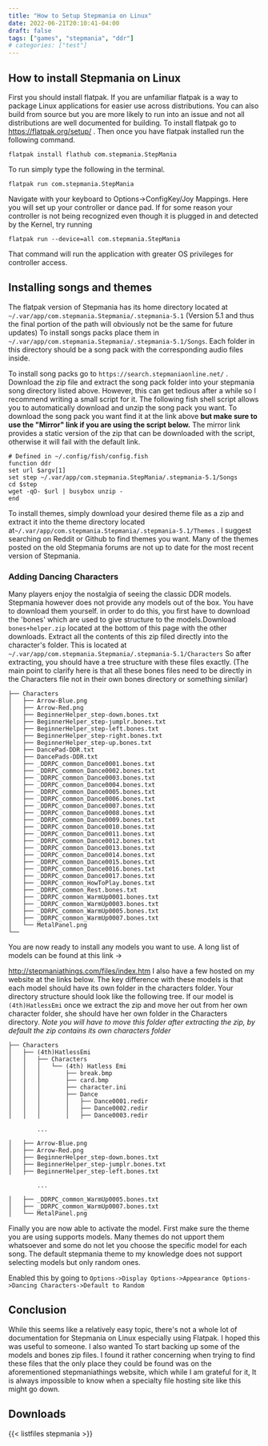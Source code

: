 ```yaml
---
title: "How to Setup Stepmania on Linux"
date: 2022-06-21T20:10:41-04:00
draft: false
tags: ["games", "stepmania", "ddr"]
# categories: ["test"]
---
```

## How to install Stepmania on Linux

First you should install flatpak. If you are unfamiliar flatpak is a way to package Linux applications for easier use across distributions. You can also build from source but you are more likely to run into an issue and not all distributions are well documented for building. To install flatpak go to https://flatpak.org/setup/ . Then  once you have flatpak installed run the following command.
```
flatpak install flathub com.stepmania.StepMania
```
To run simply type the following in the terminal.
```
flatpak run com.stepmania.StepMania
```
Navigate with your keyboard to Options->ConfigKey/Joy Mappings. Here you will set up  your controller or dance pad.
If for some reason your controller is not being recognized even though it is plugged in and detected by the Kernel,  try running
```
flatpak run --device=all com.stepmania.StepMania
```
That command will run the application  with greater OS  privileges for controller access.

## Installing songs and themes

The flatpak version of Stepmania  has its home directory located at
`~/.var/app/com.stepmania.Stepmania/.stepmania-5.1`
(Version 5.1  and thus the final portion of the path will obviously not be the same for future updates)
To install songs packs place them in `~/.var/app/com.stepmania.Stepmania/.stepmania-5.1/Songs`.  Each folder in this directory should be a song pack with the corresponding audio files inside.

To install song packs go to `https://search.stepmaniaonline.net/` . Download the zip file and extract the song pack folder into your stepmania song directory listed above.  However, this can get tedious after a while so I recommend writing a small script for it. The following fish shell script allows you to automatically download and unzip the song pack you want.
To download the song pack you want find it at the link above **but make sure to use the "Mirror" link if you are using the script below.** The mirror link provides a static version of the zip  that can be downloaded with the script,  otherwise it will fail with the default link.
```
# Defined in ~/.config/fish/config.fish 
function ddr
set url $argv[1]
set step ~/.var/app/com.stepmania.StepMania/.stepmania-5.1/Songs
cd $step
wget -qO- $url | busybox unzip -
end
```

To install themes,  simply download your desired theme file as a zip and extract it into the theme directory located at`~/.var/app/com.stepmania.Stepmania/.stepmania-5.1/Themes` .  I suggest searching on Reddit or Github  to find themes you want. Many of the themes posted on the old Stepmania forums are not up to date for the most recent version of  Stepmania. 

### Adding Dancing Characters
Many players enjoy  the nostalgia of seeing the classic DDR models. Stepmania  however does not provide any models out of the box. You have to download  them yourself. in order to do this, you first have to download the 'bones' which are used to give structure to the models.Download `bones+helper.zip`  located at the bottom of this page with the other downloads. Extract all the contents of this zip filed directly into the character's folder. This is located at
`~/.var/app/com.stepmania.Stepmania/.stepmania-5.1/Characters`
So after extracting, you should have a tree structure with these files exactly. (The main point to clarify here is that all these bones files need to be directly in the Characters file not in their own bones directory or something similar)
```
├── Characters
│   ├── Arrow-Blue.png
│   ├── Arrow-Red.png
│   ├── BeginnerHelper_step-down.bones.txt
│   ├── BeginnerHelper_step-jumplr.bones.txt
│   ├── BeginnerHelper_step-left.bones.txt
│   ├── BeginnerHelper_step-right.bones.txt
│   ├── BeginnerHelper_step-up.bones.txt
│   ├── DancePad-DDR.txt
│   ├── DancePads-DDR.txt
│   ├── _DDRPC_common_Dance0001.bones.txt
│   ├── _DDRPC_common_Dance0002.bones.txt
│   ├── _DDRPC_common_Dance0003.bones.txt
│   ├── _DDRPC_common_Dance0004.bones.txt
│   ├── _DDRPC_common_Dance0005.bones.txt
│   ├── _DDRPC_common_Dance0006.bones.txt
│   ├── _DDRPC_common_Dance0007.bones.txt
│   ├── _DDRPC_common_Dance0008.bones.txt
│   ├── _DDRPC_common_Dance0009.bones.txt
│   ├── _DDRPC_common_Dance0010.bones.txt
│   ├── _DDRPC_common_Dance0011.bones.txt
│   ├── _DDRPC_common_Dance0012.bones.txt
│   ├── _DDRPC_common_Dance0013.bones.txt
│   ├── _DDRPC_common_Dance0014.bones.txt
│   ├── _DDRPC_common_Dance0015.bones.txt
│   ├── _DDRPC_common_Dance0016.bones.txt
│   ├── _DDRPC_common_Dance0017.bones.txt
│   ├── _DDRPC_common_HowToPlay.bones.txt
│   ├── _DDRPC_common_Rest.bones.txt
│   ├── _DDRPC_common_WarmUp0001.bones.txt
│   ├── _DDRPC_common_WarmUp0003.bones.txt
│   ├── _DDRPC_common_WarmUp0005.bones.txt
│   ├── _DDRPC_common_WarmUp0007.bones.txt
│   └── MetalPanel.png
└──
```
You are now ready to install any models you want to use. A long list of models can be found at this link ->

http://stepmaniathings.com/files/index.htm
I also have a few hosted on my website at the links below.
The key difference with these models is that each model should have its own folder in the characters folder. Your directory structure should look like the following tree. If our model is `(4th)HatlessEmi` once we extract the zip and move her out from her own character folder, she should have her own folder in the Characters directory. *Note you will have to move this folder after extracting the zip, by default the zip contains its own characters folder*

```
├── Characters
│   ├── (4th)HatlessEmi
│   │   ├── Characters
│   │   │   └── (4th) Hatless Emi
│   │   │       ├── break.bmp
│   │   │       ├── card.bmp
│   │   │       ├── character.ini
│   │   │       ├── Dance
│   │   │       │   ├── Dance0001.redir
│   │   │       │   ├── Dance0002.redir
│   │   │       │   ├── Dance0003.redir
        
        ...

│   ├── Arrow-Blue.png
│   ├── Arrow-Red.png
│   ├── BeginnerHelper_step-down.bones.txt
│   ├── BeginnerHelper_step-jumplr.bones.txt
│   ├── BeginnerHelper_step-left.bones.txt

        ...

│   ├── _DDRPC_common_WarmUp0005.bones.txt
│   ├── _DDRPC_common_WarmUp0007.bones.txt
│   └── MetalPanel.png
```
Finally you are now able to activate the model.  First make sure the theme you are using supports models. Many themes do not upport them whatsoever and some do not let you choose the specific model for each song. The default stepmania theme to my knowledge does not support selecting models but only random ones.

Enabled this by going to `Options->Display Options->Appearance Options->Dancing Characters->Default to Random`

## Conclusion
 While this seems like a relatively easy topic, there's not a whole lot of documentation for Stepmania on Linux especially using Flatpak. I hoped this was useful to someone. I also wanted To start backing up some of the models and bones zip files. I found it rather concerning when trying to find these files that the only place they could be found was on the aforementioned stepmaniathings website,  which while I am grateful for it,  It is always impossible to know when a specialty file hosting site like this might go down.

## Downloads
{{< listfiles stepmania >}}
